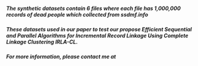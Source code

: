 ##### The synthetic datasets contain 6 files where each file has 1,000,000 records of dead people which collected from ssdmf.info 
##### These datasets used in our paper to test our propose Efficient Sequential and Parallel Algorithms for Incremental Record Linkage Using Complete Linkage Clustering IRLA-CL.
##### For more information, please contact me at 
